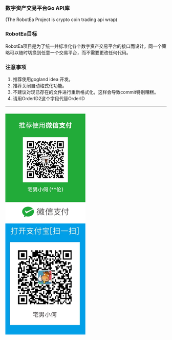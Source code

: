 ### 数字资产交易平台Go API库
(The RobotEa Project is crypto coin trading api wrap)

### RobotEa目标
RobotEa项目是为了统一并标准化各个数字资产交易平台的接口而设计，同一个策略可以随时切换到任意一个交易平台，而不需要更改任何代码。

### 注意事项
1. 推荐使用gogland idea 开发。
2. 推荐关闭自动格式化功能。
3. 不建议对现已存在的文件进行重新格式化，这样会导致commit特别糟糕。
4. 请用OrderID2这个字段代替OrderID

-----------------

### 

<img src="https://raw.githubusercontent.com/openbtc/RobotEa/dev/wx_pay.JPG" width="250" alt="">&nbsp;&nbsp;&nbsp;<img src="https://raw.githubusercontent.com/openbtc/RobotEa/dev/IMG_1177.jpg" width="250" alt="">
